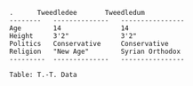 	.      Tweedledee       Tweedledum
	--------   --------------   ----------------
	Age        14               14
	Height     3'2"             3'2"
	Politics   Conservative     Conservative
	Religion   "New Age"        Syrian Orthodox
	---------  --------------   ----------------

	Table: T.-T. Data


